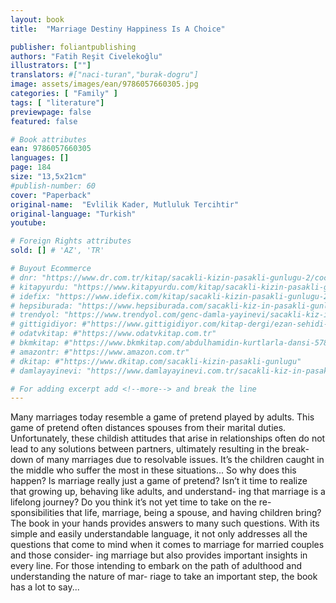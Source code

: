 ```yaml
---
layout: book
title:  "Marriage Destiny Happiness Is A Choice"

publisher: foliantpublishing
authors: "Fatih Reşit Civelekoğlu"
illustrators: [""]
translators: #["naci-turan","burak-dogru"]
image: assets/images/ean/9786057660305.jpg
categories: [ "Family" ]
tags: [ "literature"]
previewpage: false
featured: false

# Book attributes
ean: 9786057660305
languages: []
page: 184
size: "13,5x21cm"
#publish-number: 60
cover: "Paperback"
original-name:  "Evlilik Kader, Mutluluk Tercihtir"
original-language: "Turkish"
youtube:

# Foreign Rights attributes
sold: [] # 'AZ', 'TR'

# Buyout Ecommerce
# dnr: "https://www.dr.com.tr/kitap/sacakli-kizin-pasakli-gunlugu-2/cocuk-ve-genclik/genclik-10-yas/roman-oyku/urunno=0001893059001"
# kitapyurdu: "https://www.kitapyurdu.com/kitap/sacakli-kizin-pasakli-gunlugu-2-/560122.html&filter_name=Sa%C3%A7akl%C4%B1+K%C4%B1z%27%C4%B1n+Pasakl%C4%B1+G%C3%BCnl%C3%BC%C4%9F%C3%BC+2"
# idefix: "https://www.idefix.com/kitap/sacakli-kizin-pasakli-gunlugu-2/cocuk-ve-genclik/genclik-10-yas/roman-oyku/urunno=0001893059001"
# hepsiburada: "https://www.hepsiburada.com/sacakli-kiz-in-pasakli-gunlugu-2-damla-yayinevi-p-HBV000012ER86"
# trendyol: "https://www.trendyol.com/genc-damla-yayinevi/sacakli-kiz-in-pasakli-gunlugu-2-p-54825777"
# gittigidiyor: #"https://www.gittigidiyor.com/kitap-dergi/ezan-sehidi-adnan-menderes_pdp_732728793"
# odatvkitap: #"https://www.odatvkitap.com.tr"
# bkmkitap: #"https://www.bkmkitap.com/abdulhamidin-kurtlarla-dansi-578226"
# amazontr: #"https://www.amazon.com.tr"
# dkitap: #"https://www.dkitap.com/sacakli-kizin-pasakli-gunlugu"
# damlayayinevi: "https://www.damlayayinevi.com.tr/sacakli-kiz-in-pasakli-gunlugu-2-bu-iste-bi-terslik-var"

# For adding excerpt add <!--more--> and break the line
---
```

Many marriages today resemble a game of
pretend played by adults. This game of pretend
often distances spouses from their marital duties.
Unfortunately, these childish attitudes that arise
in relationships often do not lead to any solutions
between partners, ultimately resulting in the break-
down of many marriages due to resolvable issues.
It’s the children caught in the middle who suffer the
most in these situations...
So why does this happen? Is marriage really
just a game of pretend? Isn’t it time to realize that
growing up, behaving like adults, and understand-
ing that marriage is a lifelong journey?
Do you think it’s not yet time to take on the re-
sponsibilities that life, marriage, being a spouse,
and having children bring?
The book in your hands provides answers to
many such questions. With its simple and easily
understandable language, it not only addresses all
the questions that come to mind when it comes to
marriage for married couples and those consider-
ing marriage but also provides important insights in
every line.
For those intending to embark on the path of
adulthood and understanding the nature of mar-
riage to take an important step, the book has a lot
to say...
<!--more--> 

